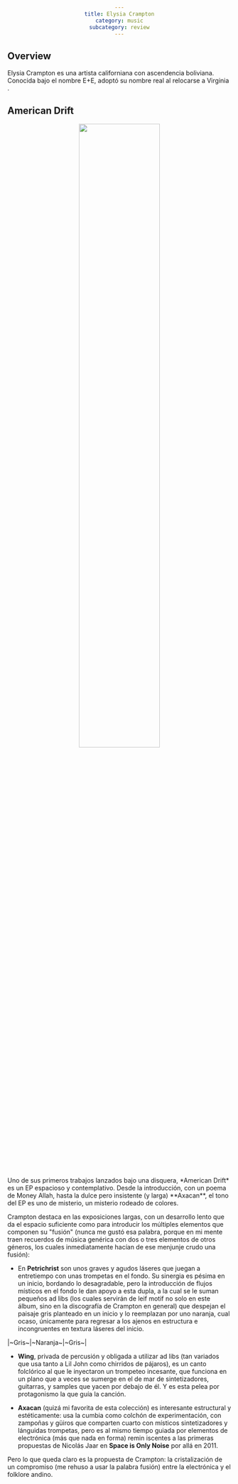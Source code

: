 ```yaml
---
title: Elysia Crampton
category: music
subcategory: review
---
```

<style>
div {
    text-align: center;}
.left {
    opacity: 0.95;
    margin-bottom: 30px;
}
</style>

## Overview

Elysia Crampton es una artista californiana con ascendencia boliviana. Conocida bajo el nombre E+E, adoptó su nombre
real al relocarse a Virginia    .

## American Drift
<div>
<img
class="left"
src="https://i1.sndcdn.com/artworks-000124618030-9mm76e-t500x500.jpg"
style="width:60%"
>
</div>
Uno de sus primeros trabajos lanzados bajo una disquera, *American Drift* es un EP espacioso y contemplativo. Desde
la introducción, con un poema de Money Allah, hasta la dulce pero insistente (y larga) **Axacan**, el tono del EP es uno
de misterio, un misterio rodeado de colores.

Crampton destaca en las exposiciones largas, con un desarrollo lento que da el espacio suficiente como para introducir
los múltiples elementos que componen su "fusión" (nunca me gustó esa palabra, porque en mi mente traen recuerdos de
música genérica con dos o tres elementos de otros géneros, los cuales inmediatamente hacían de ese
menjunje crudo una fusión):

* En **Petrichrist** son unos graves y agudos láseres que juegan a entretiempo con unas trompetas en el fondo. Su
sinergia es pésima en un inicio, bordando lo desagradable, pero la introducción de flujos místicos en el fondo le dan
apoyo a esta dupla, a la cual se le suman pequeños ad libs (los cuales servirán de leif motif no solo en este álbum,
sino en la discografía de Crampton en general) que despejan el paisaje gris planteado en un inicio y lo reemplazan por
uno naranja, cual ocaso, únicamente para regresar a los ajenos en estructura e incongruentes en textura láseres del
inicio.

|~Gris~|~Naranja~|~Gris~|

* **Wing**, privada de percusión y obligada a utilizar ad libs (tan variados que usa tanto a Lil John como chirridos de
pájaros), es un canto folclórico al que le inyectaron un trompeteo incesante, que funciona en un plano que a veces
se sumerge en el de mar de sintetizadores, guitarras, y samples que yacen por debajo de él. Y es esta pelea por
protagonismo la que guía la canción.

* **Axacan** (quizá mi favorita de esta colección) es interesante estructural y estéticamente: usa la cumbia
como colchón de experimentación, con zampoñas y güiros que comparten cuarto con místicos sintetizadores y lánguidas
trompetas, pero es al mismo tiempo guiada por elementos de electrónica (más que nada en forma) remin    iscentes a las
primeras propuestas de Nicolás Jaar en **Space is Only Noise** por allá en 2011.

Pero lo que queda claro es la propuesta de Crampton: la cristalización de un compromiso (me rehuso a usar la palabra
fusión) entre la electrónica y el folklore andino.




